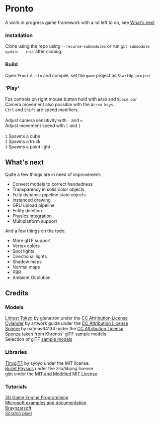 # Pronto
A work in progress game framework with a lot left to do, see [What's next](#Whats-next)

### Installation
Clone using the repo using `--recurse-submodules` or run `git submodule update --init` after cloning.

### Build 
Open `Prontal.sln` and compile, set the `game` project as `StartUp project`

### 'Play'
Fps controls on right mouse button hold with `WASD` and `Space bar`\
Camera movement also possible with the `Arrow keys`\
`Ctrl` and `Shift` are speed modifiers.\
\
Adjust camera sensitivity with `-` and `=`\
Adjust movement speed with `[` and `]`\
\
`1` Spawns a cube\
`2` Spawns a truck\
`3` Spawns a point light

## What's next
Quite a few things are in need of improvement:
- Convert models to correct handedness
- Transparency in solid color objects
- Fully dynamic pipeline state objects
- Instanced drawing
- GPU upload pipeline
- Entity deletion
- Physics integration
- Multiplatform support

And a few things on the todo:
- More glTF support
- Vertex colors
- Spot lights
- Directional lights
- Shadow maps
- Normal maps
- PBR
- Ambient Ocolution 

## Credits
### Models
[Littlest Tokyo](https://sketchfab.com/3d-models/littlest-tokyo-94b24a60dc1b48248de50bf087c0f042) by glenatron under the [CC Attribution License](https://creativecommons.org/licenses/by/4.0/)\
[Cylander](https://sketchfab.com/3d-models/cylander-e3fda2adbd6a4bb19dfdb8f880fa3e15) by artwork guide under the [CC Attribution License](https://creativecommons.org/licenses/by/4.0/)\
[Sphere](https://sketchfab.com/3d-models/sphere-bb721dfff9594206aee62175e43c08b2) by oatmas64134 under the [CC Attribution License](https://creativecommons.org/licenses/by/4.0/)\
[Sponza](https://github.com/KhronosGroup/glTF-Sample-Models/tree/master/2.0/Sponza) taken from Khronos' glTF sample models\
Selection of glTF [sample models](https://github.com/KhronosGroup/glTF-Sample-Models/tree/master/2.0)

### Libraries
[TinyglTF](https://github.com/syoyo/tinygltf) by syoyo under the MIT license.\
[Bullet Physics](https://github.com/bulletphysics/bullet3) under the zlib/libpng license\
[glm](https://github.com/g-truc/glm) under the [MIT and Modified MIT License](https://github.com/g-truc/glm/blob/master/manual.md#section0)

### Tutorials
[3D Game Engine Programming](https://3dgep.com/)\
[Microsoft examples and documentation](https://github.com/microsoft/DirectX-Graphics-Samples)\
[Braynzarsoft](https://www.braynzarsoft.net)\
[Scratch pixel](https://www.scratchapixel.com)